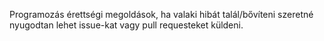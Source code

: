 Programozás érettségi megoldások, ha valaki hibát talál/bővíteni szeretné nyugodtan lehet issue-kat vagy pull requesteket küldeni.
